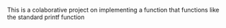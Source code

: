 This is a colaborative project on implementing a function that functions like the standard printf function
